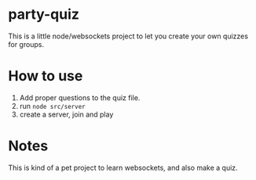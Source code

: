 # party-quiz
This is a little node/websockets project to let you create your own quizzes for groups.

# How to use

1. Add proper questions to the quiz file.
2. run `node src/server` 
3. create a server, join and play

# Notes
This is kind of a pet project to learn websockets, and also make a quiz.
